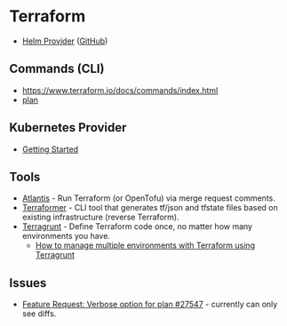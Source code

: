 # Terraform

* [Helm Provider](https://registry.terraform.io/providers/hashicorp/helm/latest) ([GitHub](https://github.com/hashicorp/terraform-provider-helm))

## Commands (CLI)

* <https://www.terraform.io/docs/commands/index.html>
* [plan](https://www.terraform.io/docs/commands/plan.html)

## Kubernetes Provider

* [Getting Started](https://registry.terraform.io/providers/hashicorp/kubernetes/latest/docs/guides/getting-started)

## Tools

* [Atlantis](https://www.runatlantis.io/) - Run Terraform (or OpenTofu) via merge request comments.
* [Terraformer](https://github.com/GoogleCloudPlatform/terraformer/) - CLI tool that generates tf/json and tfstate files based on existing infrastructure (reverse Terraform).
* [Terragrunt](https://terragrunt.gruntwork.io/) - Define Terraform code once, no matter how many environments you have.
  * [How to manage multiple environments with Terraform using Terragrunt](https://blog.gruntwork.io/how-to-manage-multiple-environments-with-terraform-using-terragrunt-2c3e32fc60a8)

## Issues

* [Feature Request: Verbose option for plan #27547](https://github.com/hashicorp/terraform/issues/27547) - currently can only see diffs.